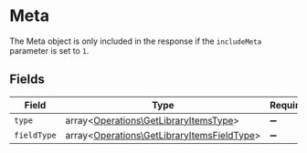 # Meta

The Meta object is only included in the response if the `includeMeta` parameter is set to `1`.



## Fields

| Field                                                                                             | Type                                                                                              | Required                                                                                          | Description                                                                                       |
| ------------------------------------------------------------------------------------------------- | ------------------------------------------------------------------------------------------------- | ------------------------------------------------------------------------------------------------- | ------------------------------------------------------------------------------------------------- |
| `type`                                                                                            | array<[Operations\GetLibraryItemsType](../../Models/Operations/GetLibraryItemsType.md)>           | :heavy_minus_sign:                                                                                | N/A                                                                                               |
| `fieldType`                                                                                       | array<[Operations\GetLibraryItemsFieldType](../../Models/Operations/GetLibraryItemsFieldType.md)> | :heavy_minus_sign:                                                                                | N/A                                                                                               |